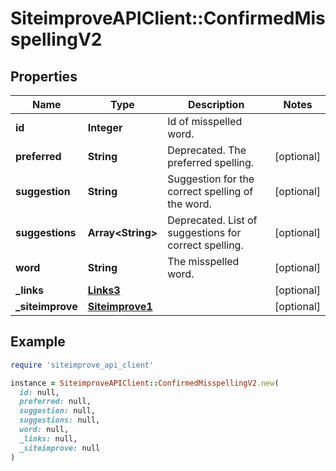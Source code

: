 # SiteimproveAPIClient::ConfirmedMisspellingV2

## Properties

| Name | Type | Description | Notes |
| ---- | ---- | ----------- | ----- |
| **id** | **Integer** | Id of misspelled word. |  |
| **preferred** | **String** | Deprecated. The preferred spelling. | [optional] |
| **suggestion** | **String** | Suggestion for the correct spelling of the word. | [optional] |
| **suggestions** | **Array&lt;String&gt;** | Deprecated. List of suggestions for correct spelling. | [optional] |
| **word** | **String** | The misspelled word. | [optional] |
| **_links** | [**Links3**](Links3.md) |  | [optional] |
| **_siteimprove** | [**Siteimprove1**](Siteimprove1.md) |  | [optional] |

## Example

```ruby
require 'siteimprove_api_client'

instance = SiteimproveAPIClient::ConfirmedMisspellingV2.new(
  id: null,
  preferred: null,
  suggestion: null,
  suggestions: null,
  word: null,
  _links: null,
  _siteimprove: null
)
```

